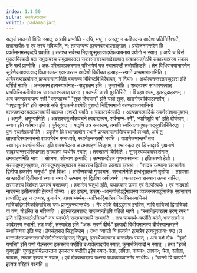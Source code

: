 ```yaml
---
index: 1.1.50
sutra: स्थानेऽन्तरतमः
vritti: padamanjari
---
```


 यद्ययं स्वतन्त्रो विधिः स्याद्, अत्रापि प्राप्नोति - दघि, मघु । अस्तु; न कश्चिदन्य आदेशः प्रतिनिर्द्दिश्यते, तत्रान्तर्यतः स एव तस्य भविष्यति, न; तस्याप्यन्य इत्यनवस्थाप्रसङ्गात् । प्रयोजनमन्तरेण हि प्रवर्तमानमसकृदपि प्रवर्तते । ततश्च सर्वस्य निवृत्युन्मुखत्वादर्थप्रत्यायनाय प्रयोगो न स्यात् । अपि च बिसं मुसलमित्यादौ यदा समुदायस्य समुदायस्तदा सकारमात्रस्यानादेशत्वात् षत्वाप्रसङ्गेऽपि सकारमात्रस्य सकार इति षत्वं प्राप्नोति । अतः परिभाषाप्रकरणात् परिभाषेयं यत्र स्थानषष्ठी तत्रोपतिष्ठते । तेन विधिवाक्यानामनेन सूत्रेणैकवाक्यत्वाद् विधानकाल एवान्तरतम आदेशो विधीयत इत्याह--स्थाने प्राप्यमाणानामिति । अत्रैवशब्दाप्रयोगात् प्राप्यमाणानामिति वचनच्च विशिष्टविधिरेवायम्, न नियमः । अर्थात्वनन्तरतमव्युदास इति दर्शितं भवति । अन्तरतम इत्यस्यार्थमाह--सदृशतम इति । कुतश्चेति । शब्दत्वस्य साधारणत्वात् प्रापतिस्विकविशेषस्य चासाधारणत्वात् प्रश्नः । वतण्डी चासौ युवतिरिति । विग्रहवाक्यम्, इतरदुदाहरणम् । अत्र वतण्डस्यापत्यं स्त्री "वतण्डाच्च" "लुक् स्त्रियाम्" इति यञो लुक्, शार्ङ्गरवादिपाठान्ङीन् । "पएटायुवति" इति समासे सति पुंवत्कर्मधारयेति पुंशब्दो निर्द्दिश्यमानो वतण्डापत्यवाचिनो वतण्डशब्दस्यतदपत्यवाची वातण्ड।ल्शब्दो भवति । चकारस्येत्यादि । अल्पप्राणत्वादिकं सवर्णसंज्ञायामुक्तम् । अमुष्मै, अमूभ्यामिति । अदसश्चतुर्थ्येकवचने त्यदाद्यत्वम्, शर्वनाम्नः स्मै", भ्यामिशुपि च" इति दीर्घत्वम् । स्थान इति वर्तमान इति । पूर्वसूत्राद् । यद्यपि तत्र समस्तम्, तथापि स्वरितत्वानुषङ्गादनुवृत्तिरिविरुद्धा । पुनः स्थानेग्रहणमिति । प्रकृतेन हि स्थानशब्देन स्थाने प्राप्यमाणानामित्ययमर्थो लभ्यते, अयं तु ताल्वादिस्थानवचनो वाक्यभेदेन सम्बध्यते, स्थानैऽन्तरतमो भवति । यत्रानेकमान्तर्थं तत्र स्थानकृतान्तर्थमाश्रीयत इति वाक्यभेदस्य च तमब्ग्रहणं लिङ्गम् । स्थानकृत एव हि सादृश्ये गृह्यमाणे सादृश्यान्तरपरित्यागात् तमब्ग्रहणं व्यर्थमेव स्यात् । तमब्ग्रहणं किमिति । सुमदृश्यव्यवहारदर्शनात् तमब्ग्रहणमिति भावः । सोष्मणः, सोष्माण इत्यादि । ऊष्मशब्दोऽत्र गुणमात्रवचनः । इतिकरणो हेतौ । यस्मादूष्मगुणयुक्ताः, तस्मादूष्मगुणयुक्तस्य हकारस्य द्वितीयाः प्रसक्ता इत्यर्थः । "शादय ऊष्माणः सस्थानेन द्वितीया हकारेण चतुर्थाः" इति शिक्षा । अत्रोष्मशब्दो गुणवचनः, सस्थानेनेति इत्थंभूतलक्षणे तृतीया । हशषसाः खच्छादीनां द्वितीयानां स्थाना यथा ते ऊष्माण एवं द्वितीया अपीत्यर्थः । फकारस्य सस्थान ऊष्मा नास्ति, तस्मातस्य विशेषत ऊष्मत्वं वक्तव्यम् । हकारेण चतुर्था इति, यथाहकार ऊष्मा एवं तेऽपीत्यर्थः । एवं नादवतो नादवन्त इतीत्यत्रापि हेत्वर्थो योज्यः । इह इष्टम्, उप्तम्--आन्तर्यतोऽर्द्धमात्रस्य व्यञ्जनस्यार्द्धमात्रेक् संप्रसारणं प्राप्नोति; इह च दध्यत्र, कुमार्यत्र, ब्रह्मबन्ध्वर्थम्--मात्रिकद्विमात्रिकत्रिमात्रिकाणामिकां मात्रिकद्विमात्रिकत्रिमात्रिका यणः प्राप्नुवन्त्यान्तर्यतः । नैव लोके वेदेऽर्द्धमात्र इगस्ति, नापि मात्रिको द्विमात्रिको वा यण्, योऽस्ति स भविष्यति । इहान्तरतमशब्दः सप्तम्यन्तोऽपि पठितो भाष्ये । "स्थानेऽन्तरतम उरण् रपरः" इति संहितापाठोऽनित्यः" तत्र पदच्छेदे सप्तम्यन्तमपि सम्भवति । तत्र चायमर्थः-षष्ठीति वर्तते,अन्तरतमो य आदेशस्य स्थानी, तत्र षष्ठी, तस्यादेश इति "अकः सवर्णे दीर्घः" इत्यादौ विधीयमानस्य दीर्घस्यान्तरतमे स्थानिन्यक इति षष्ठ।लेपसंहारात् सिद्धमिष्ठम् । तथा "वान्तो यि प्रत्यये" इत्यत्रैव इत्यनुवृतायाः षष्ठ।ल वान्तादेशस्यान्तरतमयोरोदौतोरुपसंहारात् सिद्धम्, इतरथैज्मात्रस्य वान्तादेशः स्यात् । अत्र यक्षे दोषः -"इको यणचि" इति यणो येऽन्तरमा इकस्तत्र षष्ठीति दध्यत्रेत्यादावेव स्यात्, कुमार्थत्रेत्यादौ न स्यात् । तथा "इको गुणवृद्धी" गुणवृद्ध्योर्येऽन्तरतमा इकस्तत्र षष्ठीति इहैव स्याद्-नेता, लविता, नायकः, लावकः; चेता, स्तोता, चायकः, तावक इत्यत्र न स्यात् । एवं दोषवत्वादस्य पक्षस्य यथाव्याख्यातमेव साधीयः । "वान्तो यि प्रत्यये" इत्यत्र परिहारं वक्ष्यति ॥